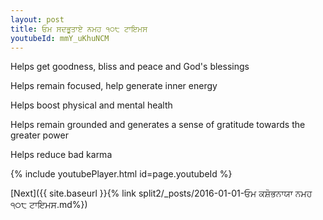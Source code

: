 ```yaml
---
layout: post
title: ਓਮ ਸਦਭੂਤਾਏ ਨਮਹ ੧੦੮ ਟਾਇਮਸ
youtubeId: mmY_uKhuNCM
---
```

 
 
Helps get goodness, bliss and peace and God's blessings
 
Helps remain focused, help generate inner energy 
 
Helps boost physical and mental health 
 
Helps remain grounded and generates a sense of gratitude towards the greater power 
 
Helps reduce bad karma
 
 
 
 


{% include youtubePlayer.html id=page.youtubeId %}
 
[Next]({{ site.baseurl }}{% link  split2/_posts/2016-01-01-ਓਮ ਕਸ਼ੋਭਨਾਯਾ ਨਮਹ ੧੦੮ ਟਾਇਮਸ.md%})
 
